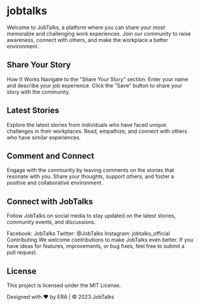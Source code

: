 # jobtalks
Welcome to JobTalks, a platform where you can share your most memorable and challenging work experiences. Join our community to raise awareness, connect with others, and make the workplace a better environment.

## Share Your Story
How It Works
Navigate to the "Share Your Story" section.
Enter your name and describe your job experience.
Click the "Save" button to share your story with the community.
## Latest Stories
Explore the latest stories from individuals who have faced unique challenges in their workplaces. Read, empathize, and connect with others who have similar experiences.

## Comment and Connect
Engage with the community by leaving comments on the stories that resonate with you. Share your thoughts, support others, and foster a positive and collaborative environment.

## Connect with JobTalks
Follow JobTalks on social media to stay updated on the latest stories, community events, and discussions.

Facebook: JobTalks
Twitter: @JobTalks
Instagram: jobtalks_official
Contributing
We welcome contributions to make JobTalks even better. If you have ideas for features, improvements, or bug fixes, feel free to submit a pull request.

## License
This project is licensed under the MIT License.

Designed with ❤️ by ERA | © 2023 JobTalks

